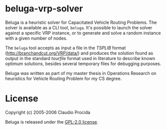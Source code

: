# beluga-vrp-solver

Beluga is a heuristic solver for Capacitated Vehicle Routing Problems. The solver is available as a CLI tool, `beluga`. It's possible to launch the solver against a specific VRP instance, or to generate and solve a random instance with a given number of nodes.

The `beluga` tool accepts as input a file in the _TSPLIB_ format (http://branchandcut.org/VRP/data/) and produces the solution found as output in the standard _tourfile_ format used in literature to describe known optimum solutions, besides several temporary files for debugging purposes.

Beluga was written as part of my master thesis in Operations Research on heuristics for Vehicle Routing Problem for my CS degree.

# License

Copyright (c) 2005-2006 Claudio Procida

Beluga is released under the [GPL-2.0 license](https://opensource.org/licenses/GPL-2.0).